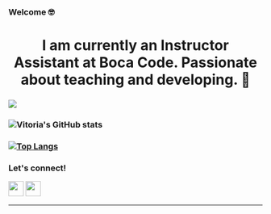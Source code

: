 ###  Welcome 🤓 

# <h1 align="center"> I am currently an Instructor Assistant at Boca Code. Passionate about teaching and developing. 🐣 </h1>


### ![](https://komarev.com/ghpvc/?username=your-github-vitoriaroas&color=ff69b4)


### ![Vitoria's GitHub stats](https://github-readme-stats.vercel.app/api?username=vitoriaroas&show_icons=true&theme=radical) 

###  [![Top Langs](https://github-readme-stats.vercel.app/api/top-langs/?username=vitoriaroas&layout=compact)](https://github.com/anuraghazra/github-readme-stats) 

### Let's connect!


[<img height="30" src = "https://img.shields.io/badge/gmail-c14438?&style=flat&logo=gmail&logoColor=white">][gmail] 
[<img height="30" src="https://img.shields.io/badge/linkedin-blue.svg?&style=flat&logo=linkedin&logoColor=white" />][LinkedIn]
<br />
<hr />

[gmail]: mailto:vitoriaroas@gmail.com/
[Linkedin]: https://www.linkedin.com/in/vitoria-roas-9b542618a/



<!--
**vitoriaroas/vitoriaroas** is a ✨ _special_ ✨ repository because its `README.md` (this file) appears on your GitHub profile.

Here are some ideas to get you started:

- 🔭 I’m currently working on ...
- 🌱 I’m currently learning ...
- 👯 I’m looking to collaborate on ...
- 🤔 I’m looking for help with ...
- 💬 Ask me about ...
- 📫 How to reach me: ...
- 😄 Pronouns: ...
- ⚡ Fun fact: ...
-->
